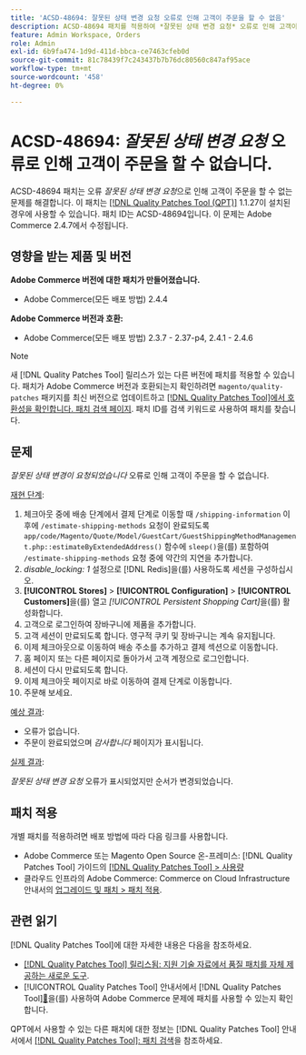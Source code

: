 ```yaml
---
title: 'ACSD-48694: 잘못된 상태 변경 요청 오류로 인해 고객이 주문을 할 수 없음'
description: ACSD-48694 패치를 적용하여 *잘못된 상태 변경 요청* 오류로 인해 고객이 주문을 할 수 없는 Adobe Commerce 문제를 해결합니다.
feature: Admin Workspace, Orders
role: Admin
exl-id: 6b9fa474-1d9d-411d-bbca-ce7463cfeb0d
source-git-commit: 81c78439f7c243437b7b76dc80560c847af95ace
workflow-type: tm+mt
source-wordcount: '458'
ht-degree: 0%

---
```


# ACSD-48694: *잘못된 상태 변경 요청* 오류로 인해 고객이 주문을 할 수 없습니다.

ACSD-48694 패치는 오류 *잘못된 상태 변경 요청*&#x200B;으로 인해 고객이 주문을 할 수 없는 문제를 해결합니다. 이 패치는 [[!DNL Quality Patches Tool (QPT)]](https://experienceleague.adobe.com/ko/docs/commerce-knowledge-base/kb/announcements/commerce-announcements/magento-quality-patches-released-new-tool-to-self-serve-quality-patches) 1.1.27이 설치된 경우에 사용할 수 있습니다. 패치 ID는 ACSD-48694입니다. 이 문제는 Adobe Commerce 2.4.7에서 수정됩니다.

## 영향을 받는 제품 및 버전

**Adobe Commerce 버전에 대한 패치가 만들어졌습니다.**

* Adobe Commerce(모든 배포 방법) 2.4.4

**Adobe Commerce 버전과 호환:**

* Adobe Commerce(모든 배포 방법) 2.3.7 - 2.37-p4, 2.4.1 - 2.4.6

>[!NOTE]
>
>새 [!DNL Quality Patches Tool] 릴리스가 있는 다른 버전에 패치를 적용할 수 있습니다. 패치가 Adobe Commerce 버전과 호환되는지 확인하려면 `magento/quality-patches` 패키지를 최신 버전으로 업데이트하고 [[!DNL Quality Patches Tool]에서 호환성을 확인합니다. 패치 검색 페이지](https://experienceleague.adobe.com/tools/commerce-quality-patches/index.html?lang=ko). 패치 ID를 검색 키워드로 사용하여 패치를 찾습니다.

## 문제

*잘못된 상태 변경이 요청되었습니다* 오류로 인해 고객이 주문을 할 수 없습니다.

<u>재현 단계</u>:

1. 체크아웃 중에 배송 단계에서 결제 단계로 이동할 때 `/shipping-information` 이후에 `/estimate-shipping-methods` 요청이 완료되도록 `app/code/Magento/Quote/Model/GuestCart/GuestShippingMethodManagement.php::estimateByExtendedAddress()` 함수에 `sleep()`을(를) 포함하여 `/estimate-shipping-methods` 요청 중에 약간의 지연을 추가합니다.
1. *disable_locking: 1* 설정으로 [!DNL Redis]을(를) 사용하도록 세션을 구성하십시오.
1. **[!UICONTROL Stores]** > **[!UICONTROL Configuration]** > **[!UICONTROL Customers]**&#x200B;을(를) 열고 *[!UICONTROL Persistent Shopping Cart]*&#x200B;을(를) 활성화합니다.
1. 고객으로 로그인하여 장바구니에 제품을 추가합니다.
1. 고객 세션이 만료되도록 합니다. 영구적 쿠키 및 장바구니는 계속 유지됩니다.
1. 이제 체크아웃으로 이동하여 배송 주소를 추가하고 결제 섹션으로 이동합니다.
1. 홈 페이지 또는 다른 페이지로 돌아가서 고객 계정으로 로그인합니다.
1. 세션이 다시 만료되도록 합니다.
1. 이제 체크아웃 페이지로 바로 이동하여 결제 단계로 이동합니다.
1. 주문해 보세요.

<u>예상 결과</u>:

* 오류가 없습니다.
* 주문이 완료되었으며 *감사합니다* 페이지가 표시됩니다.

<u>실제 결과</u>:

*잘못된 상태 변경 요청* 오류가 표시되었지만 순서가 변경되었습니다.

## 패치 적용

개별 패치를 적용하려면 배포 방법에 따라 다음 링크를 사용합니다.

* Adobe Commerce 또는 Magento Open Source 온-프레미스: [!DNL Quality Patches Tool] 가이드의 [[!DNL Quality Patches Tool] > 사용량](/help/tools/quality-patches-tool/usage.md)
* 클라우드 인프라의 Adobe Commerce: Commerce on Cloud Infrastructure 안내서의 [업그레이드 및 패치 > 패치 적용](https://experienceleague.adobe.com/docs/commerce-cloud-service/user-guide/develop/upgrade/apply-patches.html?lang=ko).

## 관련 읽기

[!DNL Quality Patches Tool]에 대한 자세한 내용은 다음을 참조하세요.

* [[!DNL Quality Patches Tool] 릴리스됨: 지원 기술 자료에서 품질 패치를 자체 제공하는 새로운 도구](https://experienceleague.adobe.com/ko/docs/commerce-knowledge-base/kb/announcements/commerce-announcements/magento-quality-patches-released-new-tool-to-self-serve-quality-patches).
* [!UICONTROL Quality Patches Tool] 안내서에서  [!DNL Quality Patches Tool][&#128279;](/help/tools/quality-patches-tool/patches-available-in-qpt/check-patch-for-magento-issue-with-magento-quality-patches.md)을(를) 사용하여 Adobe Commerce 문제에 패치를 사용할 수 있는지 확인합니다.


QPT에서 사용할 수 있는 다른 패치에 대한 정보는 [!DNL Quality Patches Tool] 안내서에서 [[!DNL Quality Patches Tool]: 패치 검색](https://experienceleague.adobe.com/tools/commerce-quality-patches/index.html?lang=ko)을 참조하세요.
